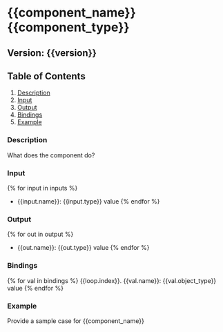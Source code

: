 # {{component_name}} {{component_type}}

## Version: {{version}}

## Table of Contents  
1. [Description](#description)  
2. [Input](#Input)  
3. [Output](#Output)  
4. [Bindings](#Bindings)  
5. [Example](#Example)

### Description

What does the component do?

### Input

{% for input in inputs %}
  - {{input.name}}: {{input.type}} value 
{% endfor %}

### Output

{% for out in output %}
  - {{out.name}}: {{out.type}} value 
{% endfor %}

### Bindings

{% for val in bindings %}
  {{loop.index}}. {{val.name}}: {{val.object_type}} value 
{% endfor %}

### Example

Provide a sample case for {{component_name}}